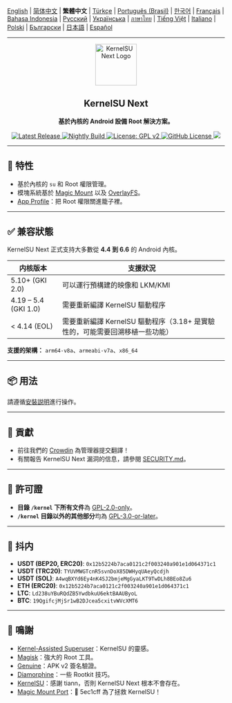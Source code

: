 [English](README.md) | [简体中文](README_CN.md) | **繁體中文** | [Türkçe](README_TR.md) | [Português (Brasil)](README_PT-BR.md) | [한국어](README_KO.md) | [Français](README_FR.md) | [Bahasa Indonesia](README_ID.md) | [Русский](README_RU.md) | [Українська](README_UA.md) | [ภาษาไทย](README_TH.md) | [Tiếng Việt](README_VI.md) | [Italiano](README_IT.md) | [Polski](README_PL.md) | [Български](README_BG.md) | [日本語](README_JA.md) | [Español](README_ES.md)

---

<div align="center">
  <img src="/assets/kernelsu_next.png" width="96" alt="KernelSU Next Logo">

  <h2>KernelSU Next</h2>
  <p><strong>基於內核的 Android 設備 Root 解決方案。</strong></p>

  <p>
    <a href="https://github.com/KernelSU-Next/KernelSU-Next/releases/latest">
      <img src="https://img.shields.io/github/v/release/KernelSU-Next/KernelSU-Next?label=Release&logo=github" alt="Latest Release">
    </a>
    <a href="https://nightly.link/KernelSU-Next/KernelSU-Next/workflows/build-manager-ci/next/Manager">
      <img src="https://img.shields.io/badge/Nightly%20Release-gray?logo=hackthebox&logoColor=fff" alt="Nightly Build">
    </a>
    <a href="https://www.gnu.org/licenses/old-licenses/gpl-2.0.en.html">
      <img src="https://img.shields.io/badge/License-GPL%20v2-orange.svg?logo=gnu" alt="License: GPL v2">
    </a>
    <a href="/LICENSE">
      <img src="https://img.shields.io/github/license/KernelSU-Next/KernelSU-Next?logo=gnu" alt="GitHub License">
    </a>
    <a title="Crowdin" target="_blank" href="https://crowdin.com/project/kernelsu-next"><img src="https://badges.crowdin.net/kernelsu-next/localized.svg"></a>
  </p>
</div>

---

## 🚀 特性

- 基於內核的 `su` 和 Root 權限管理。
- 模塊系統基於 [Magic Mount](https://topjohnwu.github.io/Magisk/details.html#magic-mount) 以及 [OverlayFS](https://en.wikipedia.org/wiki/OverlayFS)。
- [App Profile](https://kernelsu.org/zh_TW/guide/app-profile.html)：把 Root 權限關進籠子裡。

---

## ✅ 兼容狀態

KernelSU Next 正式支持大多數從 **4.4 到 6.6** 的 Android 內核。

| 内核版本              | 支援狀況                                                               |
|----------------------|------------------------------------------------------------------------|
| 5.10+ (GKI 2.0)      | 可以運行預構建的映像和 LKM/KMI                                           |
| 4.19 – 5.4 (GKI 1.0) | 需要重新編譯 KernelSU 驅動程序                                           |
| < 4.14 (EOL)         | 需要重新編譯 KernelSU 驅動程序（3.18+ 是實驗性的，可能需要回溯移植一些功能） |

**支援的架構：** `arm64-v8a`、`armeabi-v7a`、`x86_64`

---

## 📦 用法

請遵循[安裝説明](https://kernelsu-next.github.io/webpage/pages/installation.html)進行操作。

---

## 🏅 貢獻

- 前往我們的 [Crowdin](https://crowdin.com/project/kernelsu-next) 為管理器提交翻譯！
- 有關報告 KernelSU Next 漏洞的信息，請參閱 [SECURITY.md](/SECURITY.md)。

---

## 📜 許可證

- **目錄 `/kernel` 下所有文件**為 [GPL-2.0-only](https://www.gnu.org/licenses/old-licenses/gpl-2.0.en.html)。
- **`/kernel` 目錄以外的其他部分**均為 [GPL-3.0-or-later](https://www.gnu.org/licenses/gpl-3.0.html)。

---

## 💸 抖内

- **USDT (BEP20, ERC20)**: `0x12b5224b7aca0121c2f003240a901e1d064371c1`
- **USDT (TRC20)**: `TYUVMWGTcnR5svnDoX85DWHyqUAeyQcdjh`
- **USDT (SOL)**: `A4wqBXYd6Ey4nK4SJ2bmjeMgGyaLKT9TwDLh8BEo8Zu6`
- **ETH (ERC20)**: `0x12b5224b7aca0121c2f003240a901e1d064371c1`
- **LTC**: `Ld238uYBuRQdZB5YwdbkuU6ektBAAUByoL`
- **BTC**: `19QgifcjMjSr1wB2DJcea5cxitvWVcXMT6`

---

## 🙏 鳴謝

- [Kernel-Assisted Superuser](https://git.zx2c4.com/kernel-assisted-superuser/about/)：KernelSU 的靈感。
- [Magisk](https://github.com/topjohnwu/Magisk)：強大的 Root 工具。
- [Genuine](https://github.com/brevent/genuine/)：APK v2 簽名驗證。
- [Diamorphine](https://github.com/m0nad/Diamorphine)：一些 Rootkit 技巧。
- [KernelSU](https://github.com/tiann/KernelSU)：感謝 tiann，否則 KernelSU Next 根本不會存在。
- [Magic Mount Port](https://github.com/5ec1cff/KernelSU/blob/main/userspace/ksud/src/magic_mount.rs)：💜 5ec1cff 為了拯救 KernelSU！

